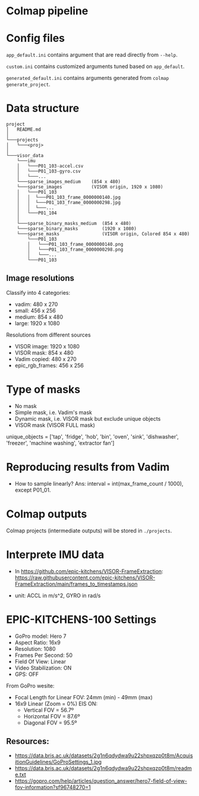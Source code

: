# Colmap pipeline

# Config files

`app_default.ini` contains argument that are read directly from `--help`.

`custom.ini` contains customized arguments tuned based on `app_default`.

`generated_default.ini` contains arguments generated from `colmap generate_project`.

# Data structure

```
project
│   README.md
│
└───projects
│   └───<proj>
│
└───visor_data
    └───imu
    │   └───P01_103-accel.csv
    │   └───P01_103-gyro.csv
    │   └───...
    └───sparse_images_medium    (854 x 480)
    └───sparse_images           (VISOR origin, 1920 x 1080)
    │   └───P01_103
    │   │  └───P01_103_frame_0000000140.jpg
    │   │  └───P01_103_frame_0000000298.jpg
    │   │  └───...
    │   └───P01_104
    │
    └───sparse_binary_masks_medium  (854 x 480)
    └───sparse_binary_masks         (1920 x 1080)
    └───sparse_masks                (VISOR origin, Colored 854 x 480)
        └───P01_103
        │   └───P01_103_frame_0000000140.png
        │   └───P01_103_frame_0000000298.png
        │   └───...
        └───P01_103
```

## Image resolutions

Classify into 4 categories:
- vadim: 480 x 270
- small: 456 x 256
- medium: 854 x 480
- large: 1920 x 1080

Resolutions from different sources
- VISOR image: 1920 x 1080
- VISOR mask: 854 x 480
- Vadim copied: 480 x 270
- epic_rgb_frames: 456 x 256

# Type of masks
- No mask
- Simple mask, i.e. Vadim's mask
- Dynamic mask, i.e. VISOR mask but exclude unique objects
- VISOR mask (VISOR FULL mask)

unique_objects = 
    ['tap', 'fridge', 'hob', 'bin', 'oven', 'sink', 'dishwasher', 'freezer', 'machine washing', 'extractor fan']

# Reproducing results from Vadim

- How to sample linearly? Ans: interval = int(max_frame_count / 1000), except P01_01.

# Colmap outputs

Colmap projects (intermediate outputs) will be stored in `./projects`.


# Interprete IMU data

- In https://github.com/epic-kitchens/VISOR-FrameExtraction:
https://raw.githubusercontent.com/epic-kitchens/VISOR-FrameExtraction/main/frames_to_timestamps.json

- unit: ACCL in m/s^2, GYRO in rad/s

# EPIC-KITCHENS-100 Settings

- GoPro model:      Hero 7
- Aspect Ratio:     16x9
- Resolution:       1080
- Frames Per Second:    50
- Field Of View:        Linear
- Video Stabilization:  ON
- GPS:                  OFF

From GoPro wesite:

- Focal Length for Linear FOV:  24mm (min) - 49mm (max)
- 16x9 Linear (Zoom = 0%) EIS ON:  
    - Vertical FOV = 56.7º  
    - Horizontal FOV = 87.6º  
    - Diagonal FOV = 95.5º

## Resources: 
- https://data.bris.ac.uk/datasets/2g1n6qdydwa9u22shpxqzp0t8m/AcquisitionGuidelines/GoProSettings_1.jpg
- https://data.bris.ac.uk/datasets/2g1n6qdydwa9u22shpxqzp0t8m/readme.txt
- https://gopro.com/help/articles/question_answer/hero7-field-of-view-fov-information?sf96748270=1